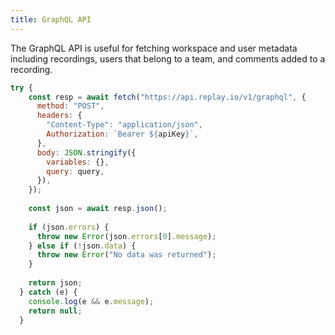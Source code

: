 ```yaml
---
title: GraphQL API
---
```

The GraphQL API is useful for fetching workspace and user metadata including recordings, users that belong to a team, and comments added to a recording.

```javascript
try {
    const resp = await fetch("https://api.replay.io/v1/graphql", {
      method: "POST",
      headers: {
        "Content-Type": "application/json",
        Authorization: `Bearer ${apiKey}`,
      },
      body: JSON.stringify({
        variables: {},
        query: query,
      }),
    });
 
    const json = await resp.json();
 
    if (json.errors) {
      throw new Error(json.errors[0].message);
    } else if (!json.data) {
      throw new Error("No data was returned");
    }
 
    return json;
  } catch (e) {
    console.log(e && e.message);
    return null;
  }
```
